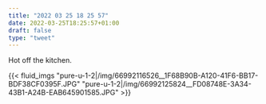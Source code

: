 ```yaml
---
title: "2022 03 25 18 25 57"
date: 2022-03-25T18:25:57+01:00
draft: false
type: "tweet"
---
```

Hot off the kitchen.

{{< fluid_imgs
"pure-u-1-2|/img/66992116526__1F68B90B-A120-41F6-BB17-BDF38CF0395F.JPG"
"pure-u-1-2|/img/66992125824__FD08748E-3A34-43B1-A24B-EAB645901585.JPG" >}}



